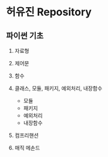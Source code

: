 # 허유진 Repository

## 파이썬 기초

1. 자료형 

2. 제어문

3. 함수

4. 클래스, 모듈, 패키지, 예외처리, 내장함수
    * 모듈
    * 패키지
    * 예외처리
    * 내장함수
    
5. 컴프리핸션

6. 매직 메손드